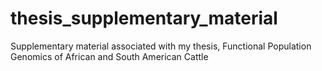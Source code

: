 # thesis_supplementary_material
Supplementary material associated with my thesis, Functional Population Genomics of African and South American Cattle
